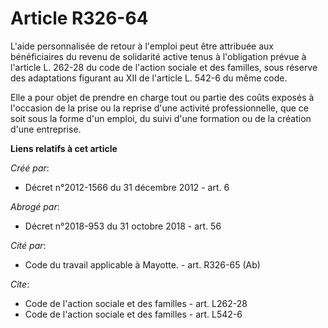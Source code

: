 # Article R326-64

L'aide personnalisée de retour à l'emploi peut être attribuée aux bénéficiaires du revenu de solidarité active tenus à
l'obligation prévue à l'article L. 262-28 du code de l'action sociale et des familles, sous réserve des adaptations figurant
au XII de l'article L. 542-6 du même code. 

Elle a pour objet de prendre en charge tout ou partie des coûts exposés à l'occasion de la prise ou la reprise d'une activité
professionnelle, que ce soit sous la forme d'un emploi, du suivi d'une formation ou de la création d'une entreprise.

**Liens relatifs à cet article**

_Créé par_:

  - Décret n°2012-1566 du 31 décembre 2012 - art. 6

_Abrogé par_:

  - Décret n°2018-953 du 31 octobre 2018 - art. 56

_Cité par_:

  - Code du travail applicable à Mayotte. - art. R326-65 (Ab)

_Cite_:

  - Code de l'action sociale et des familles - art. L262-28
  - Code de l'action sociale et des familles - art. L542-6
